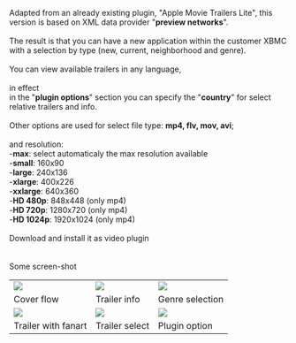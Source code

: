 Adapted from an already existing plugin, "Apple Movie Trailers Lite", this version is based on XML data provider "<b>preview networks</b>".<br><br>
The result is that you can have a new application within the customer XBMC with a selection by type (new, current, neighborhood and genre).<br>
<br>
You can view available trailers in any language,<br><br>in effect<br>
in the "<b>plugin options</b>" section you can specify the "<b>country</b>" for select relative trailers and info.<br><br>
Other options are used for select file type: <b>mp4, flv, mov, avi</b>;<br><br>
and resolution:<br>
-<b>max</b>: select automaticaly the max resolution available<br>
-<b>small</b>: 160x90<br>
-<b>large</b>: 240x136<br>
-<b>xlarge</b>: 400x226<br>
-<b>xxlarge</b>: 640x360<br>
-<b>HD 480p</b>: 848x448 (only mp4)<br>
-<b>HD 720p</b>: 1280x720 (only mp4)<br>
-<b>HD 1024p</b>: 1920x1024 (only mp4)<br>
<br>
Download and install it as video plugin<br>
<br>
<br>
Some screen-shot<br>

<table>
<blockquote><tr>
<td><a href='http://img692.imageshack.us/i/screenshot008lk.jpg/'><img src='http://img692.imageshack.us/img692/1082/screenshot008lk.th.jpg' border='0' /></a></td>
<td><a href='http://img695.imageshack.us/i/screenshot007z.jpg/'><img src='http://img695.imageshack.us/img695/764/screenshot007z.th.jpg' border='0' /></a></td>
<td><a href='http://img69.imageshack.us/i/screenshot004vb.jpg/'><img src='http://img69.imageshack.us/img69/7223/screenshot004vb.th.jpg' border='0' /></a></td></tr>
<tr>
<td>Cover flow</td>
<td>Trailer info</td>
<td>Genre selection</td>
</tr>
<tr>
<td><a href='http://img69.imageshack.us/i/screenshot010hh.jpg/'><img src='http://img69.imageshack.us/img69/1318/screenshot010hh.th.jpg' border='0' /></a></td>
<td><a href='http://img191.imageshack.us/i/screenshot005co.jpg/'><img src='http://img191.imageshack.us/img191/4804/screenshot005co.th.jpg' /></a></td>
<td><a href='http://img214.imageshack.us/i/screenshot011t.jpg/'><img src='http://img214.imageshack.us/img214/3150/screenshot011t.th.jpg' border='0' /></a></td>
</tr>
<tr>
<td>Trailer with fanart</td>
<td>Trailer select</td>
<td>Plugin option</td>
</tr></table>